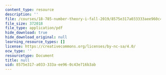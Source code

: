 ```yaml
---
content_type: resource
description: ''
file: /courses/18-785-number-theory-i-fall-2019/8575e317a033333aee960c43e716b3ab_MIT18_785F19_lec28.pdf
file_size: 372018
file_type: application/pdf
hide_download: true
hide_download_original: null
learning_resource_types: []
license: https://creativecommons.org/licenses/by-nc-sa/4.0/
ocw_type: ''
resourcetype: Document
title: null
uid: 8575e317-a033-333a-ee96-0c43e716b3ab
---
```


